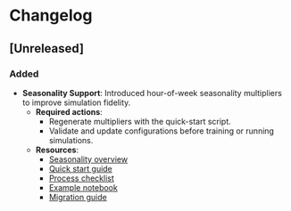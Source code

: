 # Changelog

## [Unreleased]

### Added
- **Seasonality Support**: Introduced hour-of-week seasonality multipliers to improve simulation fidelity.
  - **Required actions**:
    - Regenerate multipliers with the quick-start script.
    - Validate and update configurations before training or running simulations.
  - **Resources**:
    - [Seasonality overview](docs/seasonality.md)
    - [Quick start guide](docs/seasonality_quickstart.md)
    - [Process checklist](docs/seasonality_checklist.md)
    - [Example notebook](docs/seasonality_example.md)
    - [Migration guide](docs/seasonality_migration.md)
